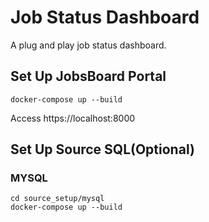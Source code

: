 # Job Status Dashboard

A plug and play job status dashboard.

## Set Up JobsBoard Portal
    docker-compose up --build
Access https://localhost:8000

## Set Up Source SQL(Optional)
### MYSQL

    cd source_setup/mysql
    docker-compose up --build
